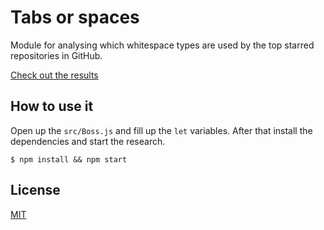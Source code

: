 # Tabs or spaces

Module for analysing which whitespace types are used by the top starred repositories in GitHub.

[Check out the results](http://ukupat.github.io/tabs-or-spaces/)

## How to use it

Open up the `src/Boss.js` and fill up the `let` variables. After that install the dependencies and start the research.

```
$ npm install && npm start
```

## License

[MIT](//github.com/ukupat/tabs-or-spaces/blob/master/LICENSE)
